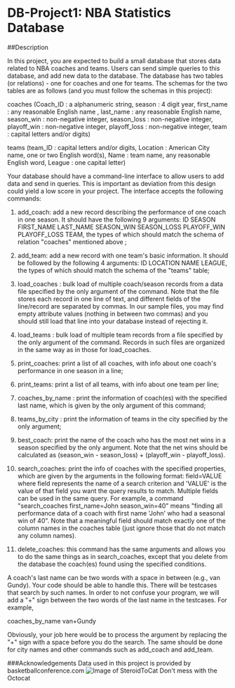 # DB-Project1: NBA Statistics Database

##Description

In this project, you are expected to build a small database that stores data related to NBA coaches and teams. Users can send simple queries to this database, and add new data to the database. The database has two tables (or relations) - one for coaches and one for teams. The schemas for the two tables are as follows (and you must follow the schemas in this project):

coaches (Coach_ID : a alphanumeric string,
season : 4 digit year,
first_name : any reasonable English name ,
last_name : any reasonable English name,
season_win : non-negative integer,
season_loss : non-negative integer,
playoff_win : non-negative integer,
playoff_loss : non-negative integer,
team : capital letters and/or digits)

teams (team_ID : capital letters and/or digits,
Location : American City name, one or two English word(s),
Name : team name, any reasonable English word, 
League : one capital letter)

Your database should have a command-line interface to allow users to add data and send in queries. This is important as deviation from this design could yield a low score in your project. The interface accepts the following commands:

1. add_coach: add a new record describing the performance of one coach in one season. It should have the following 9 arguments: ID SEASON FIRST_NAME LAST_NAME SEASON_WIN SEASON_LOSS PLAYOFF_WIN PLAYOFF_LOSS TEAM, the types of which should match the schema of relation "coaches" mentioned above ;

2. add_team: add a new record with one team's basic information. It should be followed by the following 4 arguments: ID LOCATION NAME LEAGUE, the types of which should match the schema of the "teams" table;

3. load_coaches : bulk load of multiple coach/season records from a data file specified by the only argument of the command. Note that the file stores each record in one line of text, and different fields of the line/record are separated by commas. In our sample files, you may find empty attribute values (nothing in between two commas) and you should still load that line into your database instead of rejecting it.

4. load_teams : bulk load of multiple team records from a file specified by the only argument of the command. Records in such files are organized in the same way as in those for load_coaches.

5. print_coaches: print a list of all coaches, with info about one coach's performance in one season in a line;

6. print_teams: print a list of all teams, with info about one team per line;

7. coaches_by_name : print the information of coach(es) with the specified last name, which is given by the only argument of this command;

8. teams_by_city : print the information of teams in the city specified by the only argument;

9. best_coach: print the name of the coach who has the most net wins in a season specified by the only argument. Note that the net wins should be calculated as (season_win - season_loss) + (playoff_win - playoff_loss).

10. search_coaches: print the info of coaches with the specified properties, which are given by the arguments in the following format: field=VALUE where field represents the name of a search criterion and 'VALUE' is the value of that field you want the query results to match. Multiple fields can be used in the same query. For example, a command "search_coaches first_name=John season_win=40" means "finding all performance data of a coach with first name 'John' who had a seasonal win of 40". Note that a meaningful field should match exactly one of the column names in the coaches table (just ignore those that do not match any column names).

11. delete_coaches: this command has the same arguments and allows you to do the same things as in search_coaches, except that you delete from the database the coach(es) found using the specified conditions. 

A coach's last name can be two words with a space in between (e.g., van Gundy). Your code should be able to handle this. There will be testcases that search by such names. In order to not confuse your program, we will add a "+" sign between the two words of the last name in the testcases. For example,

coaches_by_name van+Gundy

Obviously, your job here would be to process the argument by replacing the "+" sign with a space before you do the search. The same should be done for city names and other commands such as add_coach and add_team.

###Acknowledgements
Data used in this project is provided by basketballconference.com
![Image of SteroidToCat](https://octodex.github.com/images/steroidtocat.png)
Don't mess with the Octocat
